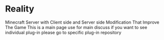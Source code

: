 # Reality
Minecraft Server with Client side and Server side Modification That Improve The Game
This is a main page use for main discuss if you want to see individual plug-in please go to specific plug-in repository
